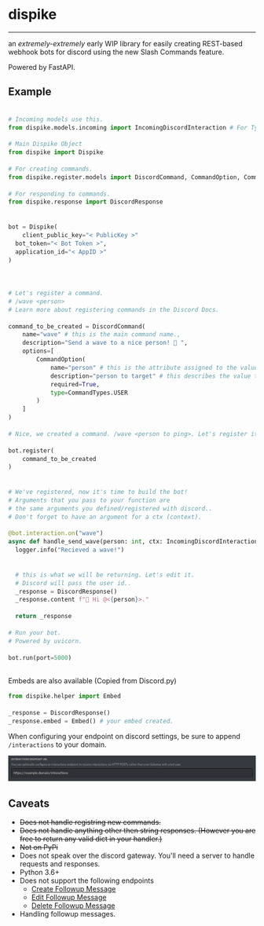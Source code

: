 # dispike

***
an *extremely-extremely* early WIP library for easily creating REST-based webhook bots for discord using the new Slash Commands feature. 

Powered by FastAPI.



## Example

```python

# Incoming models use this.
from dispike.models.incoming import IncomingDiscordInteraction # For Type Hinting

# Main Dispike Object
from dispike import Dispike

# For creating commands.
from dispike.register.models import DiscordCommand, CommandOption, CommandChoice, CommandTypes

# For responding to commands.
from dispike.response import DiscordResponse


bot = Dispike(
	client_public_key="< PublicKey >"
  bot_token="< Bot Token >",
  application_id="< AppID >"
)



# Let's register a command.
# /wave <person>
# Learn more about registering commands in the Discord Docs.

command_to_be_created = DiscordCommand(
    name="wave" # this is the main command name.,
    description="Send a wave to a nice person! 👋 ",
    options=[
        CommandOption(
            name="person" # this is the attribute assigned to the value passed.,
            description="person to target" # this describes the value to pass,
          	required=True,
            type=CommandTypes.USER
        )
    ]
)

# Nice, we created a command. /wave <person to ping>. Let's register it.

bot.register(
	command_to_be_created
)


# We've registered, now it's time to build the bot! 
# Arguments that you pass to your function are 
# the same arguments you defined/registered with discord..
# Don't forget to have an argument for a ctx (context). 

@bot.interaction.on("wave")
async def handle_send_wave(person: int, ctx: IncomingDiscordInteraction):
  logger.info("Recieved a wave!")
  

  # this is what we will be returning. Let's edit it.
  # Discord will pass the user id..
  _response = DiscordResponse()
  _response.content f"👋 Hi @<{person}>."
  
  return _response
  
# Run your bot.
# Powered by uvicorn.

bot.run(port=5000)
    
```
Embeds are also available (Copied from Discord.py)

```python
from dispike.helper import Embed

_response = DiscordResponse()
_response.embed = Embed() # your embed created.
```



When configuring your endpoint on discord settings, be sure to append ``/interactions`` to your domain.

<p >
    <img
      alt="Website"
      src="./docs/images/domain.png"
    />
</p>

## Caveats

- ~~Does not handle registring new commands.~~
- ~~Does not handle anything other then string responses. (However you are free to return any valid dict in your handler.)~~
- ~~Not on PyPi~~
- Does not speak over the discord gateway. You'll need a server to handle requests and responses.
- Python 3.6+
- Does not support the following endpoints
  - [Create Followup Message](https://discord.com/developers/docs/interactions/slash-commands#create-followup-message)
  - [Edit Followup Message](https://discord.com/developers/docs/interactions/slash-commands#edit-followup-message)
  - [Delete Followup Message](https://discord.com/developers/docs/interactions/slash-commands#delete-followup-message)
- Handling followup messages.